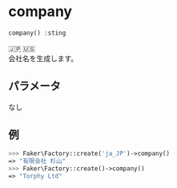 # company
```php
company() :sting
```
:jp: :us:  
会社名を生成します。

## パラメータ
なし

## 例
```php
>>> Faker\Factory::create('ja_JP')->company()
=> "有限会社 杉山"
>>> Faker\Factory::create()->company()
=> "Torphy Ltd"
```

